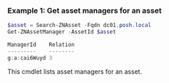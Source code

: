 ### Example 1: Get asset managers for an asset
```powershell
$asset = Search-ZNAsset -Fqdn dc01.posh.local
Get-ZNAssetManager -AssetId $asset

ManagerId    Relation
---------    --------
g:a:cai6Wuyd 3
```

This cmdlet lists asset managers for an asset.

